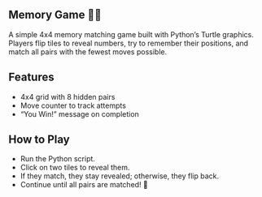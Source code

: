 Memory Game 🎴🐢
--------
A simple 4x4 memory matching game built with Python’s Turtle graphics.
Players flip tiles to reveal numbers, try to remember their positions, and match all pairs with the fewest moves possible.

Features
--------
* 4x4 grid with 8 hidden pairs  
* Move counter to track attempts  
* “You Win!” message on completion

How to Play
----------
* Run the Python script.  
* Click on two tiles to reveal them.  
* If they match, they stay revealed; otherwise, they flip back.  
* Continue until all pairs are matched! 🎉  
